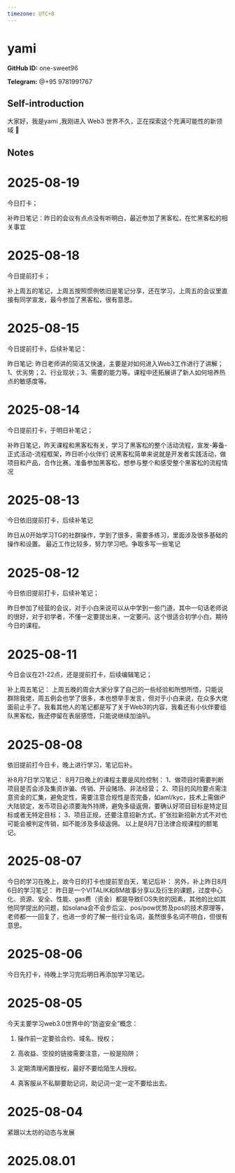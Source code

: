 ```yaml
---
timezone: UTC+8
---
```


# yami

**GitHub ID:** one-sweet96

**Telegram:** @+95 9781991767

## Self-introduction

大家好，我是yami  ,我刚进入 Web3 世界不久，正在探索这个充满可能性的新领域 🌱

## Notes

<!-- Content_START -->
# 2025-08-19

今日打卡；

补昨日笔记：昨日的会议有点点没有听明白，最近参加了黑客松，在忙黑客松的相关事宜

# 2025-08-18

今日提前打卡；

补上周五的笔记，上周五按照惯例依旧是笔记分享，还在学习，上周五的会议里直接有同学宣发，最今参加了黑客松，很有意思。

# 2025-08-15

今日提前打卡，后续补笔记：

昨日笔记:
昨日老师讲的简洁又快速，主要是对如何进入Web3工作进行了讲解；1、优劣势；2、行业现状；3、需要的能力等。课程中还拓展讲了新人如何培养热点的敏感度等。

# 2025-08-14

今日提前打卡，于明日补笔记；

补昨日笔记，昨天课程和黑客松有关，学习了黑客松的整个活动流程，宣发-筹备-正式活动-流程框架，昨日听小伙伴们 说黑客松简单来说就是开发者实践活动，做项目和产品，合作比赛。准备参加黑客松，想参与整个和感受整个黑客松的流程情况

# 2025-08-13

今日依旧提前打卡，后续补笔记

昨日从0开始学习TG的社群操作，学到了很多，需要多练习，里面涉及很多基础的操作和设置。
最近工作比较多，努力学习吧。争取多写一些笔记

# 2025-08-12

今日依旧提前打卡，后续补笔记；

昨日参加了经营的会议，对于小白来说可以从中学到一些门道，其中一句话老师说的很好，对于初学者，不懂一定要提出来，一定要问。这个很适合初学小白。期待今日的课程。

# 2025-08-11

今日会议在21-22点，还是提前打卡，后续编辑笔记；

补上周五笔记：
上周五晚的周会大家分享了自己的一些经验和所想所悟，只能说群除我佬，周五例会也学了很多，本也想举手发言，但对于小白来说，在众多大佬面前止手了。我看其他人的笔记都是写了关于Web3的内容，我看还有小伙伴要组队黑客松，我还停留在表层感悟，只能说继续加油叭。

# 2025-08-08

依旧提前打今日卡，晚上进行学习，笔记后补。

补8月7日学习笔记：
8月7日晚上的课程主要是风险控制：
1、做项目时需要判断项目是否会涉及集资诈骗、传销、开设赌场、非法经营；
2、项目的风险要点需注意资金的汇集，避免定性，需要注意合规性是否完备，如aml/kyc，技术上需做iP大陆锁定，发币项目必须要海外持牌，避免多级返佣，要确认好项目目标是特定目标或者无特定目标；
3、项目正规，还要注意招新方式，扩张拉新招新方式不对也可能会被判定传销，如不能涉及多级返佣。
以上是8月7日法律合规课程的额笔记。

# 2025-08-07

今日的学习在晚上，故今日的打卡也提前至白天，笔记后补：
另外，补上昨日8月6日的学习笔记：
昨日是一个VITALIK和BM故事分享以及衍生的课题，过度中心化、资源、安全、性能、gas费（资金）都是导致EOS失败的因素，其他的比如其他同学提出的问题，如solana会不会步后尘、pos/pow优势及pos的技术原理等，老师都一一回复了，也进一步的了解一些行业名词，虽然很多名词不明白，但很有意思。

# 2025-08-06

今日先打卡，待晚上学习完后明日再添加学习笔记。

# 2025-08-05

今天主要学习web3.0世界中的“防盗安全”概念：                    
1. 操作前一定要验合约、域名、授权；
  
2. 高收益、空投的链接需要注意，一般是陷阱；  

3. 定期清理闲置授权，最好不要给陌生人授权。   
       
4. 真客服从不私聊要助记词，助记词一定一定不要给出去。

# 2025-08-04

紧跟以太坊的动态与发展


# 2025.08.01


<!-- Content_END -->

